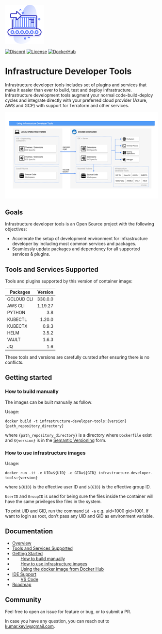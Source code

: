 ![IDT][logo]

[logo]: ./docs/assets/logo.png "Infrastructure Developer Tools"

[![Discord](https://img.shields.io/discord/820616124721791007)](https://discord.gg/nVEn3shBjc)
[![License](https://img.shields.io/github/license/kumarkeviv/infrastructure-developer-tools)](https://github.com/kumarkeviv/infrastructure-developer-tools/blob/main/LICENSE)
[![DockerHub](https://img.shields.io/docker/pulls/kumarvivek/infrastructure-developer-tools)](https://hub.docker.com/r/kumarvivek/infrastructure-developer-tools)

# Infrastructure Developer Tools
Infrastructure developer tools includes set of plugins and services that make it easier than ever to build, test and deploy infrastructure. Infrastructure development tools augment your normal code-build-deploy cycles and integrate directly with your preferred cloud provider (Azure, AWS and GCP) with support for Terraform and other services.

![OVERVIEW][overview-infrastructure-developer-tools]

[overview-infrastructure-developer-tools]: ./docs/assets/overview.png "Overview infrastructure developer tools"

## Goals

Infrastructure developer tools is an Open Source project with the following objectives:

* Accelerate the setup of development environment for infrastructure developer by including most common services and packages.
* Seamlessly update packages and dependency for all supported services & plugins.

## Tools and Services Supported

Tools and plugins supported by this version of container image:

| Packages        | Version       |
| --------------- |--------------:|
| GCLOUD CLI      | 330.0.0       |
| AWS CLI         | 1.19.27       |
| PYTHON          | 3.8           |
| KUBECTL         | 1.20.0        |
| KUBECTX         | 0.9.3         |
| HELM            | 3.5.2         |
| VAULT           | 1.6.3         |
| JQ              | 1.6           |

These tools and versions are carefully curated after ensuring there is no conflicts.

## Getting started

### How to build manually

The images can be built manually as follow:

Usage:

    docker build -t infrastructure-developer-tools:{version} {path_repository_directory}

where `{path_repository_directory}` is a directory where `Dockerfile` exist and `${version}` is in the [Semantic Versioning](https://semver.org/) form.

### How to use infrastructure images

Usage:

    docker run -it -e UID=${UID} -e GID=${GID} infrastructure-developer-tools:{version}

where `${UID}` is the effective user ID and `${GID}` is the effective group ID.

`UserID` and `GroupID` is used for being sure the files inside the container will have the same privileges like files in the system.

To print UID and GID, run the command `id -a` e.g. uid=1000 gid=1001. If want to login as root, don't pass any UID and GID as environment variable.

## Documentation

- [Overview](./docs/README.md#overview)
- [Tools and Services Supported](./docs/README.md#tools-and-services-supported)
- [Getting Started](./docs/README.md#getting-started)
- &nbsp;&nbsp;&nbsp;&nbsp;&nbsp;&nbsp; [How to build manually](./docs/README.md#how-to-build-manually)
- &nbsp;&nbsp;&nbsp;&nbsp;&nbsp;&nbsp; [How to use infrastructure images](./docs/README.md#how-to-use-infrastructure-images)
- &nbsp;&nbsp;&nbsp;&nbsp;&nbsp;&nbsp; [Using the docker image from Docker Hub](./docs/README.md#using-the-docker-image-from-docker-hub)
- [IDE Support](./docs/README.md#ide-support----any-ide-which-support-running-in-container)
- &nbsp;&nbsp;&nbsp;&nbsp;&nbsp;&nbsp; [VS Code](./docs/README.md#vs-code)
- [Roadmap](./docs/README.md#roadmap)

## Community

Feel free to open an issue for feature or bug, or to submit a PR.

In case you have any question, you can reach out to kumar.keviv@gmail.com.
